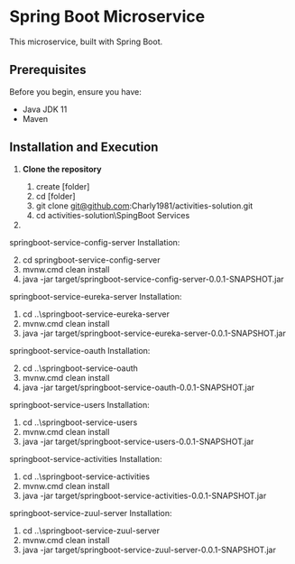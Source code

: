 # Spring Boot Microservice

This microservice, built with Spring Boot.

## Prerequisites

Before you begin, ensure you have:

- Java JDK 11
- Maven 

## Installation and Execution


1. **Clone the repository**

   1) create [folder]	 
   2) cd [folder]
   3) git clone git@github.com:Charly1981/activities-solution.git
   4) cd activities-solution\SpingBoot Services

2. 

springboot-service-config-server Installation:

2) cd springboot-service-config-server
3) mvnw.cmd clean install
4) java -jar target/springboot-service-config-server-0.0.1-SNAPSHOT.jar

springboot-service-eureka-server Installation:

1) cd ..\springboot-service-eureka-server
3) mvnw.cmd clean install
4) java -jar target/springboot-service-eureka-server-0.0.1-SNAPSHOT.jar

springboot-service-oauth Installation:

2) cd ..\springboot-service-oauth
3) mvnw.cmd clean install
4) java -jar target/springboot-service-oauth-0.0.1-SNAPSHOT.jar

springboot-service-users Installation:

1) cd ..\springboot-service-users
3) mvnw.cmd clean install
4) java -jar target/springboot-service-users-0.0.1-SNAPSHOT.jar

springboot-service-activities Installation:

1) cd ..\springboot-service-activities
3) mvnw.cmd clean install
4) java -jar target/springboot-service-activities-0.0.1-SNAPSHOT.jar

springboot-service-zuul-server Installation:

1) cd ..\springboot-service-zuul-server
3) mvnw.cmd clean install
4) java -jar target/springboot-service-zuul-server-0.0.1-SNAPSHOT.jar



